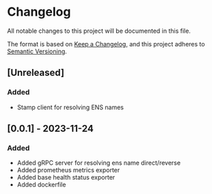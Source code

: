 # Changelog

All notable changes to this project will be documented in this file.

The format is based on [Keep a Changelog](https://keepachangelog.com/en/1.0.0/), and this project adheres
to [Semantic Versioning](https://semver.org/spec/v2.0.0.html).

## [Unreleased]

### Added
- Stamp client for resolving ENS names

## [0.0.1] - 2023-11-24

### Added
- Added gRPC server for resolving ens name direct/reverse
- Added prometheus metrics exporter
- Added base health status exporter
- Added dockerfile
